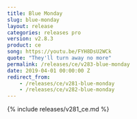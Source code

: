 ```yaml
---
title: Blue Monday
slug: blue-monday
layout: release
categories: releases pro
version: v2.8.3
product: ce
song: https://youtu.be/FYH8DsU2WCk
quote: "They'll turn away no more"
permalink: /releases/ce/v283-blue-monday
date: 2019-04-01 00:00:00 Z
redirect_from: 
    - /releases/ce/v281-blue-monday
    - /releases/ce/v282-blue-monday
---
```

{% include releases/v281_ce.md %}
